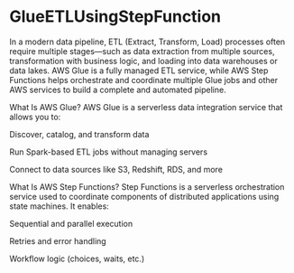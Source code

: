 # GlueETLUsingStepFunction

In a modern data pipeline, ETL (Extract, Transform, Load) processes often require multiple stages—such as data extraction from multiple sources, transformation with business logic, and loading into data warehouses or data lakes. AWS Glue is a fully managed ETL service, while AWS Step Functions helps orchestrate and coordinate multiple Glue jobs and other AWS services to build a complete and automated pipeline.

What Is AWS Glue?
AWS Glue is a serverless data integration service that allows you to:

Discover, catalog, and transform data

Run Spark-based ETL jobs without managing servers

Connect to data sources like S3, Redshift, RDS, and more


What Is AWS Step Functions?
Step Functions is a serverless orchestration service used to coordinate components of distributed applications using state machines. It enables:

Sequential and parallel execution

Retries and error handling

Workflow logic (choices, waits, etc.)





